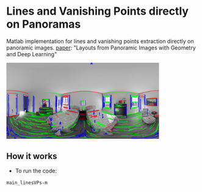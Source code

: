# Lines and Vanishing Points directly on Panoramas
Matlab implementation for lines and vanishing points extraction directly on panoramic images. [paper](https://arxiv.org/pdf/1806.08294.pdf): "Layouts from Panoramic Images with Geometry and Deep Learning"

<img src='im/pano_vp_lines.png' width=400>

## How it works
- To run the code:
```
main_linesVPs-m
```
